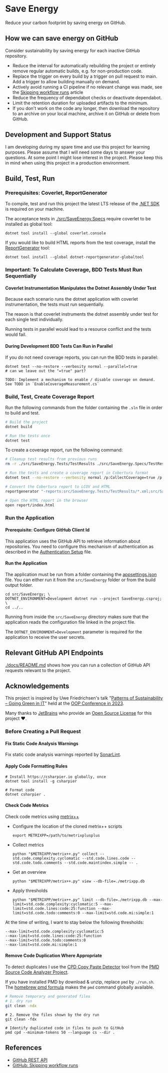 # Save Energy

Reduce your carbon footprint by saving energy on GitHub.

## How we can save energy on GitHub

Consider sustainability by saving energy for each inactive GitHub repository.

- Reduce the interval for automatically rebuilding the project or entirely
  remove regular automatic builds, e.g. for non-production code.
- Replace the trigger on every build by a trigger on pull request to main.
  Add a trigger to allow building manually on demand.
- Actively avoid running a CI pipeline if no relevant change was made, see the
  [Skipping workflow runs](https://docs.github.com/en/actions/managing-workflow-runs-and-deployments/managing-workflow-runs/skipping-workflow-runs) article
- Reduce the frequency of dependabot checks or deactivate dependabot.
- Limit the retention duration for uploaded artifacts to the minimum.
- If you don't work on the code any longer, then download the repository to an
  archive on your local machine, archive it on GitHub or delete from GitHub.

## Development and Support Status

I am developing during my spare time and use this project for learning purposes. Please assume that I will need some
days to answer your questions. At some point I might lose interest in the project. Please keep this in mind when using
this project in a production environment.

## Build, Test, Run

### Prerequisites: Coverlet, ReportGenerator

To compile, test and run this project the latest LTS release of the [.NET SDK](https://dotnet.microsoft.com/download)
is required on your machine.

The acceptance tests in [./src/SaveEnergy.Specs](./src/SaveEnergy.Specs) require coverlet to be installed as global
tool:

```shell
dotnet tool install --global coverlet.console
```

If you would like to build HTML reports from the test coverage, install the
[ReportGenerator](https://reportgenerator.io/) tool:

```shell
dotnet tool install --global dotnet-reportgenerator-globaltool
```

### Important: To Calculate Coverage, BDD Tests Must Run Sequentially

#### Coverlet Instrumentation Manipulates the Dotnet Assembly Under Test

Because each scenario runs the dotnet application with coverlet instrumentation, the tests must run sequentially.

The reason is that coverlet instruments the dotnet assembly under test for each single test individually.

Running tests in parallel would lead to a resource conflict and the tests would fail.

#### During Development BDD Tests Can Run in Parallel

If you do not need coverage reports, you can run the BDD tests in parallel:

```shell
dotnet test --no-restore --verbosity normal --parallel=true
# can we leave out the "=true" part?

TODO: Implement a mechanism to enable / disable coverage on demand. See TODO in `EnableCoverageMeasurement.cs`
```

### Build, Test, Create Coverage Report

Run the following commands from the folder containing the `.sln` file in order to build and test.

```sh
# Build the project
dotnet build

# Run the tests once
dotnet test
```

To create a coverage report, run the following command:

```sh
# Cleanup test results from previous runs
rm -r ./src/SaveEnergy.Tests/TestResults ./src/SaveEnergy.Specs/TestResults

# Run the tests and create a coverage report in Cobertura format
dotnet test --no-restore --verbosity normal /p:CollectCoverage=true /p:CoverletOutputFormat=cobertura /p:CoverletOutput='./TestResults/coverage.cobertura.xml'

# Convert the Cobertura report to LCOV and HTML
reportgenerator "-reports:src/SaveEnergy.Tests/TestResults/*.xml;src/SaveEnergy.Specs/TestResults/*.xml" "-targetdir:report" "-reporttypes:Html;lcov" "-title:Save Energy"

# Open the HTML report in the browser
open report/index.html
```

### Run the Application

#### Prerequisite: Configure GitHub Client Id

This application uses the GitHub API to retrieve information about repositories. You need to configure this mechanism of authentication as described in the [Authentication Setup](./docs/authentication-setup.md) file.

#### Run the Application

The application must be run from a folder containing the [appsettings.json](./src/SaveEnergy/appsettings.json) file.
You can either run it from the `src/SaveEnergy` folder or from the build output folder.

```shell
cd src/SaveEnergy; \
DOTNET_ENVIRONMENT=Development dotnet run --project SaveEnergy.csproj; \
cd ../..
```

Running from inside the `src/SaveEnergy` directory makes sure that the application reads the configuration file linked
in the project file.

The `DOTNET_ENVIRONMENT=Development` parameter is required for the application to receive the user secrets.

## Relevant GitHub API Endpoints

[./docs/README.md](./docs/README.md) shows how you can run a collection of GitHub API requests relevant to the project.

## Acknowledgements

This project is inspired by Uwe Friedrichsen's talk "[Patterns of Sustainability – Going Green in IT](https://speakerdeck.com/ufried/patterns-of-sustainability-going-green-in-it)" held
at the [OOP Conference in 2023](https://www.oop-konferenz.de/).

Many thanks to [JetBrains](https://www.jetbrains.com/?from=save-energy) who provide an [Open Source License](https://www.jetbrains.com/community/opensource/) for this project ❤️.

### Before Creating a Pull Request

#### Fix Static Code Analysis Warnings

Fix static code analysis warnings reported by [SonarLint](https://www.sonarsource.com/products/sonarlint/).

#### Apply Code Formatting Rules

```shell
# Install https://csharpier.io globally, once
dotnet tool install -g csharpier

# Format code
dotnet csharpier .
```

#### Check Code Metrics

Check code metrics using [metrix++](https://github.com/metrixplusplus/metrixplusplus)

- Configure the location of the cloned metrix++ scripts
  ```shell
  export METRIXPP=/path/to/metrixplusplus
  ```

- Collect metrics
  ```shell
  python "$METRIXPP/metrix++.py" collect --std.code.complexity.cyclomatic --std.code.lines.code --std.code.todo.comments --std.code.maintindex.simple -- .
  ```

- Get an overview
  ```shell
  python "$METRIXPP/metrix++.py" view --db-file=./metrixpp.db
  ```

- Apply thresholds
  ```shell
  python "$METRIXPP/metrix++.py" limit --db-file=./metrixpp.db --max-limit=std.code.complexity:cyclomatic:5 --max-limit=std.code.lines:code:25:function --max-limit=std.code.todo:comments:0 --max-limit=std.code.mi:simple:1
  ```

At the time of writing, I want to stay below the following thresholds:

```text
--max-limit=std.code.complexity:cyclomatic:5
--max-limit=std.code.lines:code:25:function
--max-limit=std.code.todo:comments:0
--max-limit=std.code.mi:simple:1
```

#### Remove Code Duplication Where Appropriate

To detect duplicates I use the [CPD Copy Paste Detector](https://docs.pmd-code.org/latest/pmd_userdocs_cpd.html)
tool from the [PMD Source Code Analyzer Project](https://docs.pmd-code.org/latest/index.html).

If you have installed PMD by download & unzip, replace `pmd` by `./run.sh`.
The [homebrew pmd formula](https://formulae.brew.sh/formula/pmd) makes the `pmd` command globally available.

```sh
# Remove temporary and generated files
# 1. dry run
git clean -ndx
```

```shell
# 2. Remove the files shown by the dry run
git clean -fdx
```

```shell
# Identify duplicated code in files to push to GitHub
pmd cpd --minimum-tokens 50 --language cs --dir .
```

## References

- [GitHub REST API](https://docs.github.com/en/rest)
- [GitHub: Skipping workflow runs](https://docs.github.com/en/actions/managing-workflow-runs-and-deployments/managing-workflow-runs/skipping-workflow-runs)
